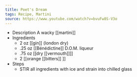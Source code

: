 ```yaml
---
title: Poet's Dream
tags: Recipe, Martini
source: https://www.youtube.com/watch?v=bvuFw8S-V3o
---
```


- Description
  A wacky [[martini]]
- Ingredients
	- 2 oz [[gin]] (london dry)
	- .25 oz [[Bénédictine]] D.O.M. liqueur
	- .75 oz [[dry [[vermouth]]]]
	- 2 [[orange [[bitters]] ]]
- Steps
	- STIR all ingredients with ice and strain into chilled glass
